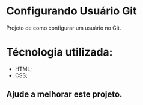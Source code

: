 # Configurando Usuário Git

Projeto de como configurar um usuário no Git.

# Técnologia utilizada:

- HTML;
- CSS;

## Ajude a melhorar este projeto.
